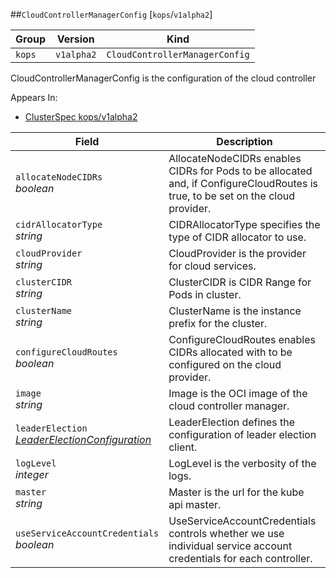 ##`CloudControllerManagerConfig` [`kops`/`v1alpha2`]

Group        | Version     | Kind
------------ | ---------- | -----------
`kops` | `v1alpha2` | `CloudControllerManagerConfig`



CloudControllerManagerConfig is the configuration of the cloud controller

<aside class="notice">
Appears In:

<ul> 
<li><a href="#clusterspec-v1alpha2-kops">ClusterSpec kops/v1alpha2</a></li>
</ul></aside>

Field        | Description
------------ | -----------
`allocateNodeCIDRs`<br /> *boolean*    | AllocateNodeCIDRs enables CIDRs for Pods to be allocated and, if ConfigureCloudRoutes is true, to be set on the cloud provider.
`cidrAllocatorType`<br /> *string*    | CIDRAllocatorType specifies the type of CIDR allocator to use.
`cloudProvider`<br /> *string*    | CloudProvider is the provider for cloud services.
`clusterCIDR`<br /> *string*    | ClusterCIDR is CIDR Range for Pods in cluster.
`clusterName`<br /> *string*    | ClusterName is the instance prefix for the cluster.
`configureCloudRoutes`<br /> *boolean*    | ConfigureCloudRoutes enables CIDRs allocated with to be configured on the cloud provider.
`image`<br /> *string*    | Image is the OCI image of the cloud controller manager.
`leaderElection`<br /> *[LeaderElectionConfiguration](#leaderelectionconfiguration-v1alpha2-kops)*    | LeaderElection defines the configuration of leader election client.
`logLevel`<br /> *integer*    | LogLevel is the verbosity of the logs.
`master`<br /> *string*    | Master is the url for the kube api master.
`useServiceAccountCredentials`<br /> *boolean*    | UseServiceAccountCredentials controls whether we use individual service account credentials for each controller.


